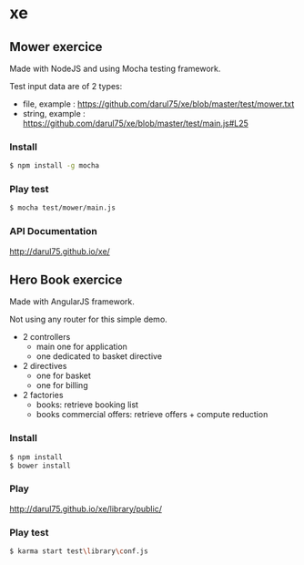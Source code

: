 # xe

## Mower exercice

Made with NodeJS and using Mocha testing framework.

Test input data are of 2 types:
- file, example : https://github.com/darul75/xe/blob/master/test/mower.txt
- string, example : https://github.com/darul75/xe/blob/master/test/main.js#L25

### Install
```bash
$ npm install -g mocha
```

### Play test
```bash
$ mocha test/mower/main.js
```

### API Documentation
http://darul75.github.io/xe/

## Hero Book exercice

Made with AngularJS framework.

Not using any router for this simple demo.
* 2 controllers
  * main one for application
  * one dedicated to basket directive
* 2 directives
  * one for basket
  * one for billing
* 2 factories
  * books: retrieve booking list
  * books commercial offers: retrieve offers + compute reduction

### Install
```bash
$ npm install
$ bower install
```

### Play
http://darul75.github.io/xe/library/public/

### Play test
```bash
$ karma start test\library\conf.js
```
